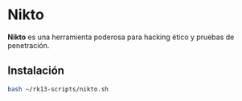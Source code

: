 # Nikto

**Nikto** es una herramienta poderosa para hacking ético y pruebas de penetración.

## Instalación

```bash
bash ~/rk13-scripts/nikto.sh
```